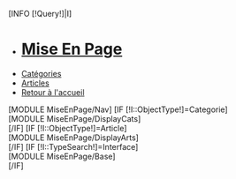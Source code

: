[INFO [!Query!]|I]

<ul id="LeftNav" class="col-md-2 bloc">
	<li id="moduleName">
		<a href="/MiseEnPage" title="Retour à la racine du module" id="ModTitle">
			<h1><span class="glyphicon glyphicon-home"></span> Mise En Page</h1>
		</a>
	</li>
	<li [IF [!Lien!]~=Categorie]class="selected"[/IF]>
		<a href="/MiseEnPage/Categorie"><span class="glyphicon glyphicon-th-list"></span>Catégories</a>
	</li>
	<li [IF [!Lien!]~=Article]class="selected"[/IF]>
		<a href="/MiseEnPage/Article"><span class="glyphicon glyphicon-align-left"></span>Articles</a>
	</li>
	<li>
		<a href="/"><span class="glyphicon glyphicon-share-alt"></span>Retour à l'accueil</a>
	</li>
</ul>


<div class="col-md-10">
	<div id="ModContent"  class="bloc">	
		[MODULE MiseEnPage/Nav]
		[IF [!I::ObjectType!]=Categorie]
		<div id="MEPCat" class="objectContainer">
			[MODULE MiseEnPage/DisplayCats]
		</div>
		[/IF]
		[IF [!I::ObjectType!]=Article]
		<div id="MEPArt" class="objectContainer">
			[MODULE MiseEnPage/DisplayArts]
		</div>
		[/IF]
		[IF [!I::TypeSearch!]=Interface]
		<div id="MEPDesc" class="objectContainer">
			[MODULE MiseEnPage/Base]
		</div>
		[/IF]
	</div>
</div>



